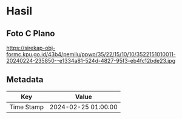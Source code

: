 # Hasil

## Foto C Plano

https://sirekap-obj-formc.kpu.go.id/43b4/pemilu/ppwp/35/22/15/10/10/3522151010011-20240224-235850--e1334a81-524d-4827-95f3-eb4fc12bde23.jpg


## Metadata

| Key        | Value               |
| ---------- | ------------------- |
| Time Stamp | 2024-02-25 01:00:00 |



